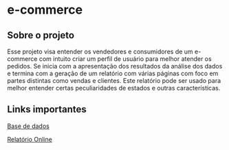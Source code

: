 # e-commerce

## Sobre o projeto
Esse projeto visa entender os vendedores e consumidores de um e-commerce com intuito criar um perfil de usuário para melhor atender os pedidos. Se inicia com a apresentação dos resultados da análise dos dados e termina com a geração de um relatório com várias páginas com foco em partes distintas como vendas e clientes. Este relatório pode ser usado para melhor entender certas peculiaridades de estados e outras características. 

## Links importantes

[Base de dados](https://www.kaggle.com/olistbr/brazilian-ecommerce?select=olist_orders_dataset.csv)

[Relatório Online](https://app.powerbi.com/view?r=eyJrIjoiOGQyNTcxYzEtNjA2Ni00MmQxLTg3YjMtZDAzY2EzZGMzOGQ1IiwidCI6ImM4MjQ3MmYwLTNiNGItNDE4My04Yzk1LTZhMTVjZjMwZGVkYiJ9&pageName=ReportSection1fa6d5a4905096531701)

